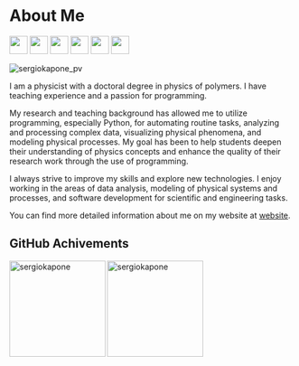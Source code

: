 # About Me <div>
  <img width="32px" src="https://cdn.jsdelivr.net/gh/devicons/devicon/icons/python/python-original.svg"/>
  <img width="32px" src="https://cdn.jsdelivr.net/gh/devicons/devicon/icons/javascript/javascript-original.svg"/>
  <img width="32px" src="https://cdn.jsdelivr.net/gh/devicons/devicon/icons/react/react-original.svg"/>
  <img width="32px" src="https://cdn.jsdelivr.net/gh/devicons/devicon/icons/vscode/vscode-original.svg"/>
  <img width="32px" src="https://cdn.jsdelivr.net/gh/devicons/devicon/icons/html5/html5-original.svg"/>
  <img width="32px" src="https://cdn.jsdelivr.net/gh/devicons/devicon/icons/css3/css3-original.svg"/>
</div>

<p align="left"> <img src="https://komarev.com/ghpvc/?username=sergiokapone&label=Profile%20views&color=0e75b6&style=plastic" alt="sergiokapone_pv" /> </p>

I am a physicist with a doctoral degree in physics of polymers. I have teaching experience and a passion for programming. 

My research and teaching background has allowed me to utilize programming, especially Python, for automating routine tasks, analyzing and processing complex data, visualizing physical phenomena, and modeling physical processes. 
My goal has been to help students deepen their understanding of physics concepts and enhance the quality of their research work through the use of programming.

I always strive to improve my skills and explore new technologies. 
I enjoy working in the areas of data analysis, modeling of physical systems and processes, and software development for scientific and engineering tasks.

You can find more detailed information about me on my website at [website](https://sergiokapone.github.io/).

## GitHub Achivements

<p><img align="left" src="https://github-readme-stats.vercel.app/api/top-langs?username=sergiokapone&show_icons=true&theme=radical&locale=en&hide_progress=true" alt="sergiokapone"height="170" /></p>
<p><img align="center" src="https://github-readme-stats.vercel.app/api?username=sergiokapone&show_icons=true&theme=radical" alt="sergiokapone" height="170"/></p>

